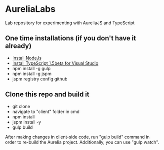 # AureliaLabs
Lab repository for experimenting with AureliaJS and TypeScript

## One time installations (if you don't have it already)

- [Install NodeJs](https://nodejs.org/download/)
- [Install TypeScript 1.5beta for Visual Studio](http://www.typescriptlang.org/#Download)
- npm install -g gulp
- npm install -g jspm
- jspm registry config github 

## Clone this repo and build it

- git clone
- navigate to "client" folder in cmd
- npm install
- jspm install -y
- gulp build

After making changes in client-side code, run "gulp build" command in order to re-build the Aurelia project. Additionally, you can use "gulp watch".
